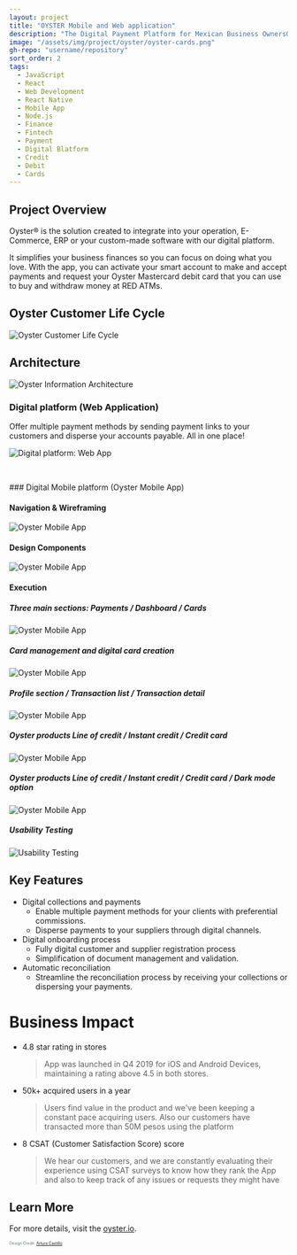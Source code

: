 ```yaml
---
layout: project
title: "OYSTER Mobile and Web application"
description: "The Digital Payment Platform for Mexican Business OwnersOyster® is the solution created to integrate into your operation, E-Commerce, ERP or your custom-made software with our digital platform."
image: "/assets/img/project/oyster/oyster-cards.png"
gh-repo: "username/repository"
sort_order: 2
tags:
  - JavaScript
  - React
  - Web Development
  - React Native
  - Mobile App
  - Node.js
  - Finance
  - Fintech
  - Payment
  - Digital Blatform
  - Credit
  - Debit
  - Cards
---
```


## Project Overview

Oyster® is the solution created to integrate into your operation, E-Commerce, ERP or your custom-made software with our digital platform.

It simplifies your business finances so you can focus on doing what you love. With the app, you can activate your smart account to make and accept payments and request your Oyster Mastercard debit card that you can use to buy and withdraw money at RED ATMs.

## Oyster Customer Life Cycle
![Oyster Customer Life Cycle](/assets/img/project/oyster/life-cycle.png)


## Architecture
![Oyster Information Architecture](/assets/img/project/oyster/info-architecture.jpg)

### Digital platform (Web Application)
Offer multiple payment methods by sending payment links to your customers and disperse your accounts payable. All in one place!

![Digital platform: Web App](/assets/img/project/oyster/plataforma-digita.svg)


<p>&nbsp;</p>
### Digital Mobile platform (Oyster Mobile App)

#### Navigation & Wireframing

![Oyster Mobile App](/assets/img/project/oyster/mobiile-app-wireframe.jpg)

#### Design Components

![Oyster Mobile App](/assets/img/project/oyster/design-components.jpg)


#### Execution

##### Three main sections: Payments / Dashboard / Cards

![Oyster Mobile App](/assets/img/project/oyster/mobile-app-implemented.jpg)

##### Card management and digital card creation

![Oyster Mobile App](/assets/img/project/oyster/cards-dashboard.jpg)

##### Profile section / Transaction list / Transaction detail

![Oyster Mobile App](/assets/img/project/oyster/transtaion-details.jpg)

##### Oyster products Line of credit / Instant credit / Credit card

![Oyster Mobile App](/assets/img/project/oyster/credit-card-transation.jpg)

##### Oyster products Line of credit / Instant credit / Credit card / Dark mode option

![Oyster Mobile App](/assets/img/project/oyster/credit-line-of-credit-dark-mode.jpg)

##### Usability Testing
![Usability Testing](/assets/img/project/oyster/usability-test.png)

## Key Features

- Digital collections and payments
  - Enable multiple payment methods for your clients with preferential commissions.
  - Disperse payments to your suppliers through digital channels.
- Digital onboarding process
  - Fully digital customer and supplier registration process
  - Simplification of document management and validation.
- Automatic reconciliation
  - Streamline the reconciliation process by receiving your collections or dispersing your payments.

# Business Impact
- 4.8 ‍star rating in stores
  > App was launched in Q4 2019 for iOS and Android Devices, maintaining a rating  above 4.5 in both stores.

- 50k+ acquired users in a year
  > Users find value in the product and we've been keeping a constant pace acquiring users. Also our customers have transacted more than 50M pesos using the platform

- 8 CSAT (Customer Satisfaction Score) score
  > We hear our customers, and we are constantly evaluating their experience using CSAT surveys to know how they rank the App and also to keep track of any issues or requests they might have


## Learn More

For more details, visit the [oyster.io](https://oyster.io/).

<small style="color: #6c757d; font-size: 0.5em;">Design Credit: [Arturo Castillo](https://dribbble.com/ErreDos_DeDos)</small>
<!-- https://www.arturoc.com/work/oyster-app -->